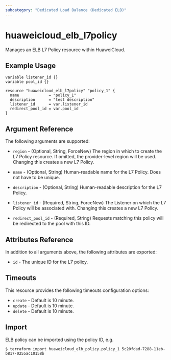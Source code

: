 ```yaml
---
subcategory: "Dedicated Load Balance (Dedicated ELB)"
---
```


# huaweicloud_elb_l7policy

Manages an ELB L7 Policy resource within HuaweiCloud.

## Example Usage

```hcl
variable listener_id {}
variable pool_id {}

resource "huaweicloud_elb_l7policy" "policy_1" {
  name             = "policy_1"
  description      = "test description"
  listener_id      = var.listener_id
  redirect_pool_id = var.pool_id
}
```

## Argument Reference

The following arguments are supported:

* `region` - (Optional, String, ForceNew) The region in which to create the L7 Policy resource. If omitted, the
  provider-level region will be used. Changing this creates a new L7 Policy.

* `name` - (Optional, String) Human-readable name for the L7 Policy. Does not have to be unique.

* `description` - (Optional, String) Human-readable description for the L7 Policy.

* `listener_id` - (Required, String, ForceNew) The Listener on which the L7 Policy will be associated with. Changing
  this creates a new L7 Policy.

* `redirect_pool_id` - (Required, String) Requests matching this policy will be redirected to the pool with this ID.

## Attributes Reference

In addition to all arguments above, the following attributes are exported:

* `id` - The unique ID for the L7 policy.

## Timeouts

This resource provides the following timeouts configuration options:

* `create` - Default is 10 minute.
* `update` - Default is 10 minute.
* `delete` - Default is 10 minute.

## Import

ELB policy can be imported using the policy ID, e.g.

```
$ terraform import huaweicloud_elb_policy.policy_1 5c20fdad-7288-11eb-b817-0255ac10158b
```
